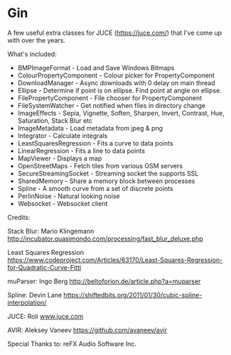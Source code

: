 # Gin
A few useful extra classes for JUCE (https://juce.com/) that I've come up with over the years.

What's included:

* BMPImageFormat - Load and Save Windows Bitmaps
* ColourPropertyComponent - Colour picker for PropertyComponent
* DownloadManager - Async downloads with 0 delay on main thread
* Ellipse - Determine if point is on ellipse. Find point at angle on ellipse.
* FilePropertyComponent - File chooser for PropertyComponent
* FileSystemWatcher - Get notified when files in directory change
* ImageEffects - Sepia, Vignette, Soften, Sharpen, Invert, Contrast, Hue, Saturation, Stack Blur etc
* ImageMetadata - Load metadata from jpeg & png
* Integrator - Calculate integrals
* LeastSquaresRegression - Fits a curve to data points
* LinearRegression - Fits a line to data points
* MapViewer - Displays a map
* OpenStreetMaps - Fetch tiles from various OSM servers
* SecureStreamingSocket - Streaming socket the supports SSL
* SharedMemory - Share a memory block between processes
* Spline - A smooth curve from a set of discrete points
* PerlinNoise - Natural looking noise
* Websocket - Websocket client

Credits:

Stack Blur:  Mario Klingemann
http://incubator.quasimondo.com/processing/fast_blur_deluxe.php

Least Squares Regression
https://www.codeproject.com/Articles/63170/Least-Squares-Regression-for-Quadratic-Curve-Fitti

muParser: Ingo Berg
http://beltoforion.de/article.php?a=muparser

Spline: Devin Lane
https://shiftedbits.org/2011/01/30/cubic-spline-interpolation/

JUCE: Roli
www.juce.com

AVIR: Aleksey Vaneev
https://github.com/avaneev/avir

Special Thanks to:
reFX Audio Software Inc.
